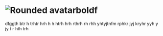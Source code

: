 # <img class="w-10 h-10 rounded-full" src="/docs/images/people/profile-picture-5.jpg" alt="Rounded avatar">**bold**f
dfggth 
btr
h trhtr
 hrh
h
 h
htrh hrh rthrh rh
rhh yhtyjtnfm rphkr jyj kryhr
 yyh y jy
 t r hth
trh
